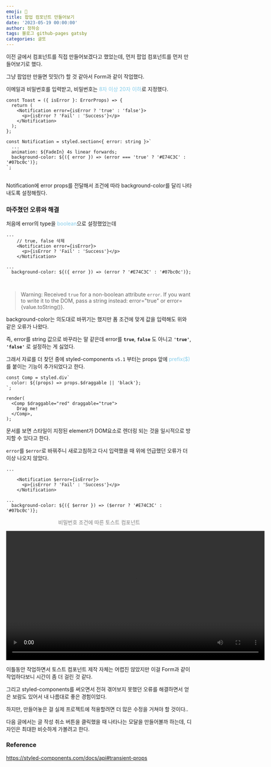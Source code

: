 ```yaml
---
emoji: 🔮
title: 팝업 컴포넌트 만들어보기
date: '2023-05-19 00:00:00'
author: 정하승
tags: 블로그 github-pages gatsby
categories: 글또
---
```


이전 글에서 컴포넌트를 직접 만들어보겠다고 했었는데, 먼저 팝업 컴포넌트를 먼저 만들어보기로 했다.

그냥 팝업만 만들면 밋밋(?) 할 것 같아서 Form과 같이 작업했다.

이메일과 비밀번호를 입력받고, 비밀번호는 <span style='color:skyblue'>8자 이상 20자 이하</span>로 지정했다.

```tsx
const Toast = ({ isError }: ErrorProps) => {
  return (
    <Notification error={isError ? 'true' : 'false'}>
      <p>{isError ? 'Fail' : 'Success'}</p>
    </Notification>
  );
};

const Notification = styled.section<{ error: string }>`
  ...
  animation: ${FadeIn} 4s linear forwards;
  background-color: ${({ error }) => (error === 'true' ? '#E74C3C' : '#07bc0c')};
`;
```

<br/>
Notification에 error props를 전달해서 조건에 따라 background-color를 달리 나타내도록 설정해줬다.

### 마주쳤던 오류와 해결

처음에 error의 type을 <span style='color:skyblue'>boolean</span>으로 설정했었는데

```tsx
...
    // true, false 삭제
    <Notification error={isError}>
      <p>{isError ? 'Fail' : 'Success'}</p>
    </Notification>

...
  background-color: ${({ error }) => (error ? '#E74C3C' : '#07bc0c')};
```

<br/>

> Warning: Received `true` for a non-boolean attribute `error`.
> If you want to write it to the DOM, pass a string instead: error="true" or error={value.toString()}.

background-color는 의도대로 바뀌기는 했지만 폼 조건에 맞게 값을 입력해도 위와 같은 오류가 나왔다.

즉, error를 string 값으로 바꾸라는 말 같은데 error를 **`true`**, **`false`** 도 아니고 **`'true'`**, **`'false'`** 로 설정하는 게 싫었다.

그래서 자료를 더 찾던 중에 styled-components `v5.1` 부터는 props 앞에 <span style='color:skyblue'>prefix($)</span>를 붙이는 기능이 추가되었다고 한다.

```tsx
const Comp = styled.div`
  color: ${(props) => props.$draggable || 'black'};
`;

render(
  <Comp $draggable="red" draggable="true">
    Drag me!
  </Comp>,
);
```

문서를 보면 스타일이 지정된 element가 DOM요소로 렌더링 되는 것을 일시적으로 방지할 수 있다고 한다.

`error`를 `$error`로 바꿔주니 새로고침하고 다시 입력했을 때 위에 언급했던 오류가 더 이상 나오지 않았다.

```tsx
...

    <Notification $error={isError}>
      <p>{isError ? 'Fail' : 'Success'}</p>
    </Notification>

...
  background-color: ${({ $error }) => ($error ? '#E74C3C' : '#07bc0c')};
```

<p align='center' style='color:gray'>비밀번호 조건에 따른 토스트 컴포넌트</p>
<video controls width="700" src='../../assets/20230518_221950.mp4'></video>

이틀동안 작업하면서 토스트 컴포넌트 제작 자체는 어렵진 않았지만 이걸 Form과 같이 작업하다보니 시간이 좀 더 걸린 것 같다.

그리고 styled-components를 써오면서 전혀 겪어보지 못했던 오류를 해결하면서 얻은 보람도 있어서 내 나름대로 좋은 경험이었다.

하지만, 만들어놓은 걸 실제 프로젝트에 적용할려면 더 많은 수정을 거쳐야 할 것이다..

다음 글에서는 글 작성 취소 버튼을 클릭했을 때 나타나는 모달을 만들어볼까 하는데, 디자인은 최대한 비슷하게 가볼려고 한다.

### Reference

https://styled-components.com/docs/api#transient-props
